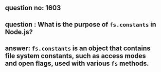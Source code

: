 
      
## question no: 1603

## question : What is the purpose of `fs.constants` in Node.js?

## answer: `fs.constants` is an object that contains file system constants, such as access modes and open flags, used with various `fs` methods.
      
